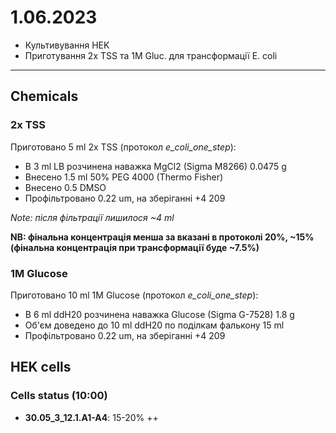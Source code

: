 1.06.2023
==========
- Культивування HEK
- Приготування 2x TSS та 1M Gluc. для трансформації E. coli

---
## Chemicals
### 2x TSS
Приготовано 5 ml 2x TSS (протокол _e_coli_one_step_):
- В 3 ml LB розчинена наважка MgCl2 (Sigma M8266) 0.0475 g
- Внесено 1.5 ml 50% PEG 4000 (Thermo Fisher)
- Внесено 0.5 DMSO
- Профільтровано 0.22 um, на зберіганні +4 209

_Note: після фільтрації лишилося ~4 ml_

__NB: фінальна концентрація менша за вказані в протоколі 20%, ~15% (фінальна концентрація при трансформації буде ~7.5%)__

### 1M Glucose
Приготовано 10 ml 1M Glucose (протокол _e_coli_one_step_):
- В 6 ml ddH20 розчинена наважка Glucose (Sigma G-7528) 1.8 g
- Об'єм доведено до 10 ml ddH20 по поділкам фалькону 15 ml
- Профільтровано 0.22 um, на зберіганні +4 209


## HEK cells
### Cells status (10:00)
- __30.05_3_12.1.A1-A4__: 15-20% ++